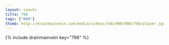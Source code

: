 ```yaml
--- 
layout: sieutv
title: 798
tags: ["000"]
thumb: http://drainmainvein.com/media/videos/tmb/000/000/798/player.jpg
---
```

{% include drainmainvein key="798" %} 
